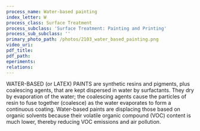 ```yaml
---
process_name: Water-based painting
index_letter: W
process_class: Surface Treatment
process_subclass: 'Surface Treatment: Painting and Printing'
process_sub_subclass: ''
primary_photo_path: /photos/2103_water_based_painting.png
video_uri:
pdf_title:
pdf_path:
eperiments:
relations:
---
```


WATER-BASED (or LATEX) PAINTS are synthetic resins and pigments, plus coalescing agents, that are kept dispersed in water by surfactants. They dry by evaporation of the water; the coalescing agents cause the particles of resin to fuse together (coalesce) as the water evaporates to form a continuous coating. Water-based paints are displacing those based on organic solvents because their volatile organic compound (VOC) content is much lower, thereby reducing VOC emissions and air pollution.

